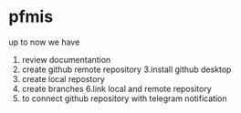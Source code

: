 # pfmis
up to now we have
1. review documentantion
2. create github remote repository
3.install github desktop
4. create local repostory
5. create branches
6.link local and remote repository
7. to connect github repository with telegram notification